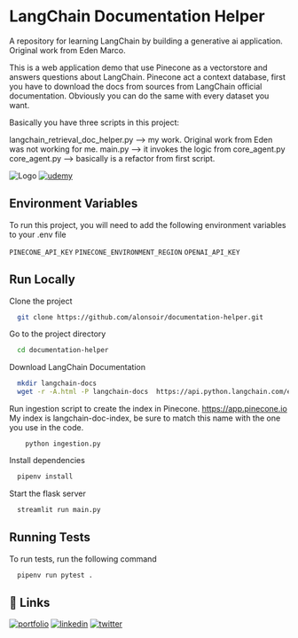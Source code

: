 
# LangChain Documentation Helper

A repository for learning LangChain by building a generative ai application. Original work from Eden Marco.

This is a web application demo that use Pinecone as a vectorstore and answers questions about LangChain.
Pinecone act a context database, first you have to download the docs from sources from LangChain official documentation. 
Obviously you can do the same with every dataset you want.  

Basically you have three scripts in this project:

langchain_retrieval_doc_helper.py --> my work. Original work from Eden was not working for me.
main.py --> it invokes the logic from core_agent.py
core_agent.py --> basically is a refactor from first script.

![Logo](https://github.com/emarco177/documentation-helper/blob/main/static/banner.gif)
[![udemy](https://img.shields.io/badge/LangChain%20Udemy%20Course-%2412.99-green)](https://www.udemy.com/course/langchain/?couponCode=LANGCHAINCD8C0B4060)

## Environment Variables

To run this project, you will need to add the following environment variables to your .env file

`PINECONE_API_KEY`
`PINECONE_ENVIRONMENT_REGION`
`OPENAI_API_KEY`

## Run Locally

Clone the project

```bash
  git clone https://github.com/alonsoir/documentation-helper.git
```

Go to the project directory

```bash
  cd documentation-helper
```

Download LangChain Documentation
```bash
  mkdir langchain-docs
  wget -r -A.html -P langchain-docs  https://api.python.langchain.com/en/latest
```
Run ingestion script to create the index in Pinecone. https://app.pinecone.io
My index is langchain-doc-index, be sure to match this name with the one you use in the code. 
```
    python ingestion.py
```
Install dependencies

```bash
  pipenv install
```

Start the flask server

```bash
  streamlit run main.py
```

## Running Tests

To run tests, run the following command

```bash
  pipenv run pytest .
```


## 🔗 Links
[![portfolio](https://img.shields.io/badge/my_portfolio-000?style=for-the-badge&logo=ko-fi&logoColor=white)](https://www.udemy.com/course/langchain/?referralCode=D981B8213164A3EA91AC)
[![linkedin](https://img.shields.io/badge/linkedin-0A66C2?style=for-the-badge&logo=linkedin&logoColor=white)](https://www.linkedin.com/in/eden-marco/)
[![twitter](https://img.shields.io/badge/twitter-1DA1F2?style=for-the-badge&logo=twitter&logoColor=white)](https://www.udemy.com/user/eden-marco/)
